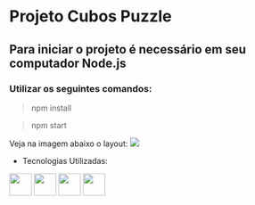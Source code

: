 # Projeto Cubos Puzzle


##  Para iniciar o projeto é necessário em seu computador Node.js


### Utilizar os seguintes comandos:
> npm install

> npm start

Veja na imagem abaixo o layout:
![](https://i.imgur.com/wWQgq7Z.png)

- Tecnologias Utilizadas:


<img height='40px' src="https://cdn.jsdelivr.net/gh/devicons/devicon/icons/html5/html5-original-wordmark.svg" />
<img height='40px' src="https://cdn.jsdelivr.net/gh/devicons/devicon/icons/css3/css3-original-wordmark.svg" />
<img height='40px' src="https://cdn.jsdelivr.net/gh/devicons/devicon/icons/javascript/javascript-original.svg" />
<img height='40px' src="https://cdn.jsdelivr.net/gh/devicons/devicon/icons/react/react-original-wordmark.svg" />